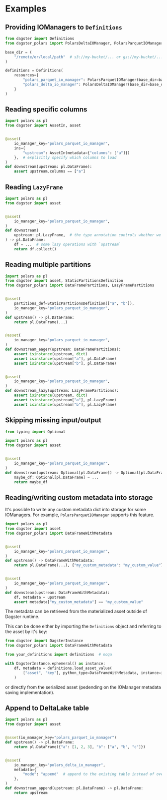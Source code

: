 
# Examples

## Providing IOManagers to `Definitions`

```python
from dagster import Definitions
from dagster_polars import PolarsDeltaIOManager, PolarsParquetIOManager

base_dir = (
    "/remote/or/local/path"  # s3://my-bucket/... or gs://my-bucket/... also works!
)

definitions = Definitions(
    resources={
        "polars_parquet_io_manager": PolarsParquetIOManager(base_dir=base_dir),
        "polars_delta_io_manager": PolarsDeltaIOManager(base_dir=base_dir),
    }
)
```

## Reading specific columns
```python
import polars as pl
from dagster import AssetIn, asset


@asset(
    io_manager_key="polars_parquet_io_manager",
    ins={
        "upstream": AssetIn(metadata={"columns": ["a"]})
    },  # explicitly specify which columns to load
)
def downstream(upstream: pl.DataFrame):
    assert upstream.columns == ["a"]
```

## Reading `LazyFrame`

```python
import polars as pl
from dagster import asset


@asset(
    io_manager_key="polars_parquet_io_manager",
)
def downstream(
    upstream: pl.LazyFrame,  # the type annotation controls whether we load an eager or lazy DataFrame
) -> pl.DataFrame:
    df = ...  # some lazy operations with `upstream`
    return df.collect()
```

## Reading multiple partitions
```python
import polars as pl
from dagster import asset, StaticPartitionsDefinition
from dagster_polars import DataFramePartitions, LazyFramePartitions


@asset(
    partitions_def=StaticPartitionsDefinition(["a", "b"]),
    io_manager_key="polars_parquet_io_manager",
)
def upstream() -> pl.DataFrame:
    return pl.DataFrame(...)


@asset(
    io_manager_key="polars_parquet_io_manager",
)
def downstream_eager(upstream: DataFramePartitions):
    assert isinstance(upstream, dict)
    assert isinstance(upstream["a"], pl.DataFrame)
    assert isinstance(upstream["b"], pl.DataFrame)


@asset(
    io_manager_key="polars_parquet_io_manager",
)
def downstream_lazy(upstream: LazyFramePartitions):
    assert isinstance(upstream, dict)
    assert isinstance(upstream["a"], pl.LazyFrame)
    assert isinstance(upstream["b"], pl.LazyFrame)
```

## Skipping missing input/output

```python
from typing import Optional

import polars as pl
from dagster import asset


@asset(
    io_manager_key="polars_parquet_io_manager",
)
def downstream(upstream: Optional[pl.DataFrame]) -> Optional[pl.DataFrame]:
    maybe_df: Optional[pl.DataFrame] = ...
    return maybe_df
```

## Reading/writing custom metadata into storage

It's possible to write any custom metadata dict into storage for some IOManagers. For example, `PolarsParquetIOManager` supports this feature.


```python
import polars as pl
from dagster import asset
from dagster_polars import DataFrameWithMetadata


@asset(
    io_manager_key="polars_parquet_io_manager",
)
def upstream() -> DataFrameWithMetadata:
    return pl.DataFrame(...), {"my_custom_metadata": "my_custom_value"}


@asset(
    io_manager_key="polars_parquet_io_manager",
)
def downsteam(upstream: DataFrameWithMetadata):
    df, metadata = upstream
    assert metadata["my_custom_metadata"] == "my_custom_value"
```

The metadata can be retrieved from the materialized asset outside of Dagster runtime.

This can be done either by importing the `Definitions` object and referring to the asset by it's key:

```python
from dagster import DagsterInstance
from dagster_polars import DataFrameWithMetadata

from your_definitions import definitions  # noqa

with DagsterInstance.ephemeral() as instance:
    df, metadata = definitions.load_asset_value(
        ["asset", "key"], python_type=DataFrameWithMetadata, instance=instance
    )
```

or directly from the serialized asset (pedending on the IOManager metadata saving implementation).


## Append to DeltaLake table
```python
import polars as pl
from dagster import asset


@asset(io_manager_key="polars_parquet_io_manager")
def upstream() -> pl.DataFrame:
    return pl.DataFrame({"a": [1, 2, 3], "b": ["a", "b", "c"]})


@asset(
    io_manager_key="polars_delta_io_manager",
    metadata={
        "mode": "append"  # append to the existing table instead of overwriting it
    },
)
def downstream_append(upstream: pl.DataFrame) -> pl.DataFrame:
    return upstream
```
